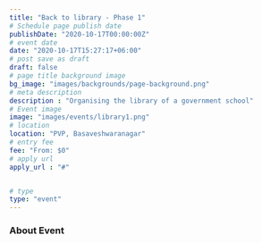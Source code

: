 ```yaml
---
title: "Back to library - Phase 1"
# Schedule page publish date
publishDate: "2020-10-17T00:00:00Z"
# event date
date: "2020-10-17T15:27:17+06:00"
# post save as draft
draft: false
# page title background image
bg_image: "images/backgrounds/page-background.png"
# meta description
description : "Organising the library of a government school"
# Event image
image: "images/events/library1.png"
# location
location: "PVP, Basaveshwaranagar"
# entry fee
fee: "From: $0"
# apply url
apply_url : "#"


# type
type: "event"
---
```


### About Event
